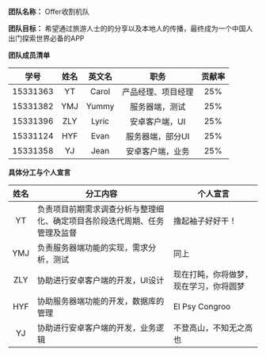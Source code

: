 **团队名称：** Offer收割机队

**团队目标：** 希望通过旅游人士的的分享以及本地人的传播，最终成为一个中国人出门探索世界必备的APP

**团队成员清单**

| 学号 | 姓名 | 英文名 | 职务 | 贡献率 |
|:---:|:---:|:---:|:----:|:----:|
|15331363|YT|Carol|产品经理、项目经理|25%|
|15331382|YMJ|Yummy|服务器端，测试|25%|
|15331396|ZLY|Lyric|安卓客户端，UI|25%|
|15331124|HYF|Evan|服务器端，部分UI|25%|
|15331358|YJ|Jean|安卓客户端，业务|25%|

**具体分工与个人宣言**

| 姓名 | 分工内容 | 个人宣言 |
|:---:|------|------|
|YT|负责项目前期需求调查分析与整理细化、确定项目各阶段迭代周期、任务管理及监督|撸起袖子好好干！|
|YMJ|负责服务器端功能的实现，需求分析，测试|同上|
|ZLY|协助进行安卓客户端的开发，UI设计|现在打盹，你将做梦，现在学习，你将圆梦|
|HYF|协助服务器端功能的开发，数据库的管理|El Psy Congroo|
|YJ|协助进行安卓客户端的开发，业务逻辑|不登高山，不知无之高也|
